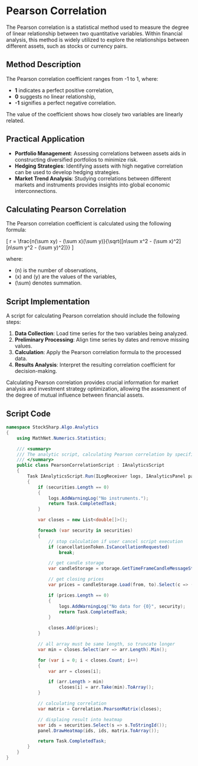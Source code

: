# Pearson Correlation

The Pearson correlation is a statistical method used to measure the degree of linear relationship between two quantitative variables. Within financial analysis, this method is widely utilized to explore the relationships between different assets, such as stocks or currency pairs.

## Method Description

The Pearson correlation coefficient ranges from -1 to 1, where:

- **1** indicates a perfect positive correlation,
- **0** suggests no linear relationship,
- **-1** signifies a perfect negative correlation.

The value of the coefficient shows how closely two variables are linearly related.

## Practical Application

- **Portfolio Management**: Assessing correlations between assets aids in constructing diversified portfolios to minimize risk.
- **Hedging Strategies**: Identifying assets with high negative correlation can be used to develop hedging strategies.
- **Market Trend Analysis**: Studying correlations between different markets and instruments provides insights into global economic interconnections.

## Calculating Pearson Correlation

The Pearson correlation coefficient is calculated using the following formula:

\[ r = \frac{n(\sum xy) - (\sum x)(\sum y)}{\sqrt{[n\sum x^2 - (\sum x)^2][n\sum y^2 - (\sum y)^2]}} \]

where:
- \(n\) is the number of observations,
- \(x\) and \(y\) are the values of the variables,
- \(\sum\) denotes summation.

## Script Implementation

A script for calculating Pearson correlation should include the following steps:

1. **Data Collection**: Load time series for the two variables being analyzed.
2. **Preliminary Processing**: Align time series by dates and remove missing values.
3. **Calculation**: Apply the Pearson correlation formula to the processed data.
4. **Results Analysis**: Interpret the resulting correlation coefficient for decision-making.

Calculating Pearson correlation provides crucial information for market analysis and investment strategy optimization, allowing the assessment of the degree of mutual influence between financial assets.

## Script Code

```cs
namespace StockSharp.Algo.Analytics
{
	using MathNet.Numerics.Statistics;

	/// <summary>
	/// The analytic script, calculating Pearson correlation by specified securities.
	/// </summary>
	public class PearsonCorrelationScript : IAnalyticsScript
	{
		Task IAnalyticsScript.Run(ILogReceiver logs, IAnalyticsPanel panel, SecurityId[] securities, DateTime from, DateTime to, IStorageRegistry storage, IMarketDataDrive drive, StorageFormats format, TimeSpan timeFrame, CancellationToken cancellationToken)
		{
			if (securities.Length == 0)
			{
				logs.AddWarningLog("No instruments.");
				return Task.CompletedTask;
			}

			var closes = new List<double[]>();

			foreach (var security in securities)
			{
				// stop calculation if user cancel script execution
				if (cancellationToken.IsCancellationRequested)
					break;

				// get candle storage
				var candleStorage = storage.GetTimeFrameCandleMessageStorage(security, timeFrame, drive, format);

				// get closing prices
				var prices = candleStorage.Load(from, to).Select(c => (double)c.ClosePrice).ToArray();

				if (prices.Length == 0)
				{
					logs.AddWarningLog("No data for {0}", security);
					return Task.CompletedTask;
				}

				closes.Add(prices);
			}

			// all array must be same length, so truncate longer
			var min = closes.Select(arr => arr.Length).Min();

			for (var i = 0; i < closes.Count; i++)
			{
				var arr = closes[i];

				if (arr.Length > min)
					closes[i] = arr.Take(min).ToArray();
			}

			// calculating correlation
			var matrix = Correlation.PearsonMatrix(closes);

			// displaing result into heatmap
			var ids = securities.Select(s => s.ToStringId());
			panel.DrawHeatmap(ids, ids, matrix.ToArray());

			return Task.CompletedTask;
		}
	}
}
```